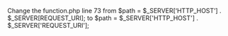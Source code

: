 Change the function.php line 73 from
$path = $_SERVER[‘HTTP_HOST’] . $_SERVER[REQUEST_URI];
to
$path = $_SERVER['HTTP_HOST'] . $_SERVER['REQUEST_URI'];
